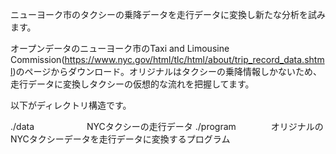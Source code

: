 ニューヨーク市のタクシーの乗降データを走行データに変換し新たな分析を試みます。

オープンデータのニューヨーク市のTaxi and Limousine Commission(https://www.nyc.gov/html/tlc/html/about/trip_record_data.shtml)のページからダウンロード。オリジナルはタクシーの乗降情報しかないため、走行データに変換しタクシーの仮想的な流れを把握してます。

以下がディレクトリ構造です。

./data　　　　　　NYCタクシーの走行データ
./program　　　　オリジナルのNYCタクシーデータを走行データに変換するプログラム
